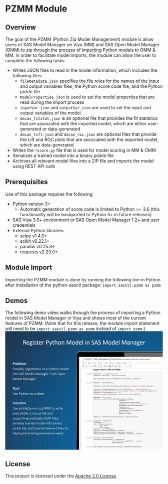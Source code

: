 # PZMM Module

## Overview

The goal of the PZMM (Python Zip Model Management) module is allow users of SAS Model Manager on Viya (MM) and SAS Open Model Manager (OMM) to zip through the process of importing Python models to OMM & MM. In order to facilitate model imports, the module can allow the user to complete the following tasks:

* Writes JSON files to read in the model information, which includes the following files:
  * `fileMetadata.json` specifies the file roles for the names of the input and output variables files, the Python score code file, and the Python pickle file
  * `ModelProperties.json` is used to set the model properties that are read during the import process
  * `inputVar.json` and `outputVar.json` are used to set the input and output variables of the model
  * `dmcas_fitstat.json` is an optional file that provides the fit statistics that are associated with the imported model, which are either user-generated or data-generated
  * `dmcas_lift.json` and `dmcas_roc.json` are optional files that provide the Lift and ROC plots that are associated with the imported model, which are data-generated
* Writes the `*score.py` file that is used for model scoring in MM & OMM
* Serializes a trained model into a binary pickle file
* Archives all relevant model files into a ZIP file and imports the model using REST API calls

## Prerequisites

Use of this package requires the following:

* Python version 3+
  * Automatic generation of score code is limited to Python >= 3.6 (this functionality will be backported to Python 3+ in future releases)
* SAS Viya 3.5+ environment or SAS Open Model Manager 1.2+ and user credentials
* External Python libraries:
  * scipy v1.4.0+
  * scikit v0.22.1+
  * pandas v0.25.3+
  * requests v2.23.0+

## Module Import

Importing the PZMM module is done by running the following line in Python after installation of the python-sasctl package:
`import sasctl.pzmm as pzmm`

## Demos

The following demo video walks through the process of importing a Python model in SAS Model Manager in Viya and shows most of the current features of PZMM. (Note that for this release, the module import statement will need to be `import sasctl.pzmm as pzmm` instead of `import pzmm`.)
[<img src="pzmmintro.jpg" alt="drawing" width="600"/>](https://players.brightcove.net/3665946608001/default_default/index.html?videoId=6164663310001)

## License

This project is licensed under the [Apache 2.0 License](/LICENSE).


